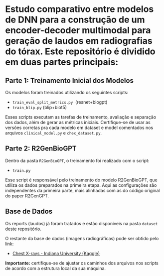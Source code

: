 # Estudo comparativo entre modelos de DNN para a construção de um encoder-decoder multimodal para geração de laudos em radiografias do tórax. Este repositório é dividido em duas partes principais:

## Parte 1: Treinamento Inicial dos Modelos

Os modelos foram treinados utilizando os seguintes scripts:

- `train_eval_split_metrics.py`  (resnet+biogpt)
- `train_blip.py` (blip+biot5)

Esses scripts executam as tarefas de treinamento, avaliação e separação dos dados, além de gerar as métricas iniciais. Certifique-se de usar as versões corretas pra cada modelo em dataset e model comentados nos arquivos `clinical_model.py` e `chex_dataset.py`.

## Parte 2: R2GenBioGPT

Dentro da pasta `R2GenBioGPT`, o treinamento foi realizado com o script:

- `train.py`

Esse script é responsável pelo treinamento do modelo R2GenBioGPT, que utiliza os dados preparados na primeira etapa. Aqui as configurações são independentes da primeira parte, mais alinhadas com as do código original do paper R2GenGPT.

## Base de Dados

Os reports (laudos) já foram tratados e estão disponíveis na pasta `dataset` deste repositório.

O restante da base de dados (imagens radiográficas) pode ser obtido pelo link:

- [Chest X-rays - Indiana University (Kaggle)](https://www.kaggle.com/datasets/raddar/chest-xrays-indiana-university)

**Importante:** certifique-se de ajustar os caminhos dos arquivos nos scripts de acordo com a estrutura local da sua máquina.

